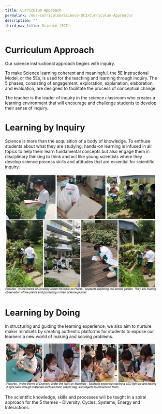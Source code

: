 ```yaml
---
title: Curriculum Approach
permalink: /our-curriculum/Science-SCI/Curriculum-Approach/
description: ""
third_nav_title: Science (SCI)
---
```


# **Curriculum Approach**
Our science instructional approach begins with inquiry. 

To make Science learning coherent and meaningful, the 5E Instructional Model, or the 5Es, is used for the teaching and learning through inquiry. The 5 phases, consisting of engagement, exploration, explanation, elaboration, and evaluation, are designed to facilitate the process of conceptual change.

The teacher is the leader of inquiry in the science classroom who creates a learning environment that will encourage and challenge students to develop their sense of inquiry.

# **Learning by Inquiry**

  
Science is more than the acquisition of a body of knowledge. To enthuse students about what they are studying, hands-on learning is infused in all topics to help them learn fundamental concepts but also engage them in disciplinary thinking to think and act like young scientists where they develop science process skills and attitudes that are essential for scientific inquiry.

![](/images/Science/Sci4.jpeg)

# **Learning by Doing**
In structuring and guiding the learning experience, we also aim to nurture maker mindsets by creating authentic platforms for students to expose our learners a new world of making and solving problems.

![](/images/Science/Sci5.jpeg)

The scientific knowledge, skills and processes will be taught in a spiral approach for the 5 themes - Diversity, Cycles, Systems, Energy and Interactions.
